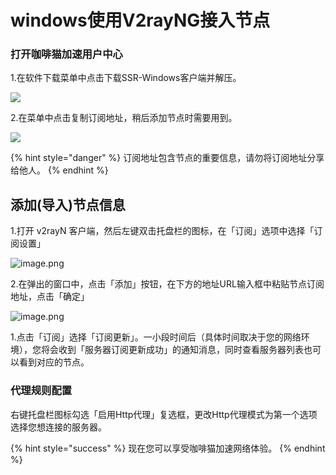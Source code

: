 # windows使用V2rayNG接入节点

### **打开咖啡猫加速用户中心**

1.在软件下载菜单中点击下载SSR-Windows客户端并解压。

![](https://i.loli.net/2019/11/22/kIF16N4vfYcX8KE.png)

2.在菜单中点击复制订阅地址，稍后添加节点时需要用到。

![](https://i.loli.net/2019/11/22/Th8eAHXBntoUgxF.png)

{% hint style="danger" %}
订阅地址包含节点的重要信息，请勿将订阅地址分享给他人。
{% endhint %}

## 添加\(导入\)节点信息

1.打开 v2rayN 客户端，然后左键双击托盘栏的图标，在「订阅」选项中选择「订阅设置」

![image.png](https://i.loli.net/2019/11/22/XcTvHR2z6oZUx3O.png)

2.在弹出的窗口中，点击「添加」按钮，在下方的地址URL输入框中粘贴节点订阅地址，点击「确定」

![image.png](https://i.loli.net/2019/11/22/BCIGqAtfWY6orDs.png)

1.点击「订阅」选择「订阅更新」。一小段时间后（具体时间取决于您的网络环境），您将会收到「服务器订阅更新成功」的通知消息，同时查看服务器列表也可以看到对应的节点。

### **代理规则配置**

右键托盘栏图标勾选「启用Http代理」复选框，更改Http代理模式为第一个选项选择您想连接的服务器。

{% hint style="success" %}
现在您可以享受咖啡猫加速网络体验。
{% endhint %}

